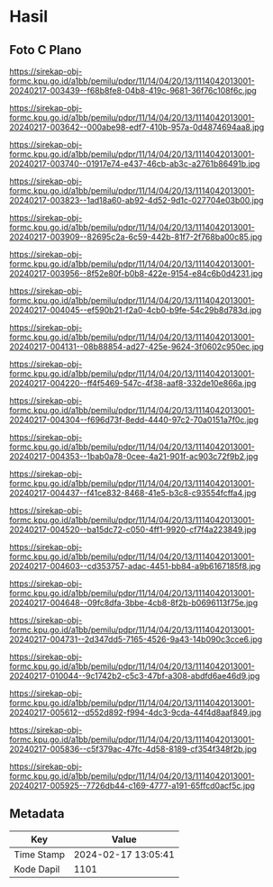 # Hasil

## Foto C Plano

https://sirekap-obj-formc.kpu.go.id/a1bb/pemilu/pdpr/11/14/04/20/13/1114042013001-20240217-003439--f68b8fe8-04b8-419c-9681-36f76c108f6c.jpg

https://sirekap-obj-formc.kpu.go.id/a1bb/pemilu/pdpr/11/14/04/20/13/1114042013001-20240217-003642--000abe98-edf7-410b-957a-0d4874694aa8.jpg

https://sirekap-obj-formc.kpu.go.id/a1bb/pemilu/pdpr/11/14/04/20/13/1114042013001-20240217-003740--01917e74-e437-46cb-ab3c-a2761b86491b.jpg

https://sirekap-obj-formc.kpu.go.id/a1bb/pemilu/pdpr/11/14/04/20/13/1114042013001-20240217-003823--1ad18a60-ab92-4d52-9d1c-027704e03b00.jpg

https://sirekap-obj-formc.kpu.go.id/a1bb/pemilu/pdpr/11/14/04/20/13/1114042013001-20240217-003909--82695c2a-6c59-442b-81f7-2f768ba00c85.jpg

https://sirekap-obj-formc.kpu.go.id/a1bb/pemilu/pdpr/11/14/04/20/13/1114042013001-20240217-003956--8f52e80f-b0b8-422e-9154-e84c6b0d4231.jpg

https://sirekap-obj-formc.kpu.go.id/a1bb/pemilu/pdpr/11/14/04/20/13/1114042013001-20240217-004045--ef590b21-f2a0-4cb0-b9fe-54c29b8d783d.jpg

https://sirekap-obj-formc.kpu.go.id/a1bb/pemilu/pdpr/11/14/04/20/13/1114042013001-20240217-004131--08b88854-ad27-425e-9624-3f0602c950ec.jpg

https://sirekap-obj-formc.kpu.go.id/a1bb/pemilu/pdpr/11/14/04/20/13/1114042013001-20240217-004220--ff4f5469-547c-4f38-aaf8-332de10e866a.jpg

https://sirekap-obj-formc.kpu.go.id/a1bb/pemilu/pdpr/11/14/04/20/13/1114042013001-20240217-004304--f696d73f-8edd-4440-97c2-70a0151a7f0c.jpg

https://sirekap-obj-formc.kpu.go.id/a1bb/pemilu/pdpr/11/14/04/20/13/1114042013001-20240217-004353--1bab0a78-0cee-4a21-901f-ac903c72f9b2.jpg

https://sirekap-obj-formc.kpu.go.id/a1bb/pemilu/pdpr/11/14/04/20/13/1114042013001-20240217-004437--f41ce832-8468-41e5-b3c8-c93554fcffa4.jpg

https://sirekap-obj-formc.kpu.go.id/a1bb/pemilu/pdpr/11/14/04/20/13/1114042013001-20240217-004520--ba15dc72-c050-4ff1-9920-cf7f4a223849.jpg

https://sirekap-obj-formc.kpu.go.id/a1bb/pemilu/pdpr/11/14/04/20/13/1114042013001-20240217-004603--cd353757-adac-4451-bb84-a9b6167185f8.jpg

https://sirekap-obj-formc.kpu.go.id/a1bb/pemilu/pdpr/11/14/04/20/13/1114042013001-20240217-004648--09fc8dfa-3bbe-4cb8-8f2b-b0696113f75e.jpg

https://sirekap-obj-formc.kpu.go.id/a1bb/pemilu/pdpr/11/14/04/20/13/1114042013001-20240217-004731--2d347dd5-7165-4526-9a43-14b090c3cce6.jpg

https://sirekap-obj-formc.kpu.go.id/a1bb/pemilu/pdpr/11/14/04/20/13/1114042013001-20240217-010044--9c1742b2-c5c3-47bf-a308-abdfd6ae46d9.jpg

https://sirekap-obj-formc.kpu.go.id/a1bb/pemilu/pdpr/11/14/04/20/13/1114042013001-20240217-005612--d552d892-f994-4dc3-9cda-44f4d8aaf849.jpg

https://sirekap-obj-formc.kpu.go.id/a1bb/pemilu/pdpr/11/14/04/20/13/1114042013001-20240217-005836--c5f379ac-47fc-4d58-8189-cf354f348f2b.jpg

https://sirekap-obj-formc.kpu.go.id/a1bb/pemilu/pdpr/11/14/04/20/13/1114042013001-20240217-005925--7726db44-c169-4777-a191-65ffcd0acf5c.jpg


## Metadata

| Key        | Value               |
| ---------- | ------------------- |
| Time Stamp | 2024-02-17 13:05:41 |
| Kode Dapil | 1101                |



